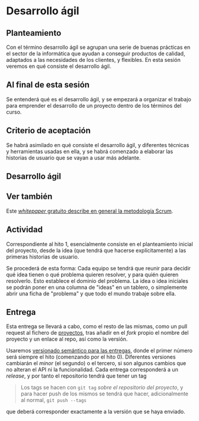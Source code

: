 # Desarrollo ágil

## Planteamiento

Con el término desarrollo ágil se agrupan una serie de buenas
prácticas en el sector de la informática que ayudan a conseguir
productos de calidad, adaptados a las necesidades de los clientes, y
flexibles. En esta sesión veremos en qué consiste el desarrollo ágil.

## Al final de esta sesión

Se entenderá qué es el desarrollo ágil, y se empezará a organizar el
trabajo para emprender el desarrollo de un proyecto dentro de los
términos del curso.

## Criterio de aceptación

Se habrá asimilado en qué consiste el desarrollo ágil, y diferentes
técnicas y herramientas usadas en ella, y se habrá comenzado a
elaborar las historias de usuario que se vayan a usar más adelante.

## Desarrollo ágil



## Ver también

Este [*whitepaper* gratuito describe en general la metodología
Scrum](https://shop.theliberators.com/products/scrum-a-framework-to-reduce-risk-and-deliver-value-sooner-whitepaper).

## Actividad

Correspondiente al hito 1, esencialmente consiste en el planteamiento
inicial del proyecto, desde la idea (que tendrá que hacerse
explícitamente) a las primeras historias de usuario.

Se procederá de esta forma: Cada equipo se tendrá que reunir para decidir qué idea tienen o qué
  problema quieren resolver, y para quién quieren resolverlo. Esto
  establece el dominio del problema. La idea o idea iniciales se
  podrán poner en una columna de "ideas" en un tablero, o simplemente
  abrir una ficha de "problema" y que todo el mundo trabaje sobre
  ella.


## Entrega

Esta entrega se llevará a cabo, como el resto de las mismas, como un
pull request al fichero de [proyectos](../proyectos.md), tras añadir
en el *fork* propio el nombre del proyecto y un enlace al repo, así
como la versión.

Usaremos
[versionado semántico para las entregas](https://semver.org/), donde
el primer número será siempre el hito (comenzando por el hito
0). Diferentes versiones cambiarán el *minor* (el segundo) o el
tercero, si son algunos cambios que no alteran el API ni la
funcionalidad. Cada entrega corresponderá a un *release*, y por tanto
el repositorio tendrá que tener un tag

> Los tags se hacen con `git tag` *sobre el repositorio del proyecto*, 
> y para hacer push de los mismos se
> tendrá que hacer, adicionalmente al normal, `git push --tags`

que deberá corresponder exactamente a la versión que se haya enviado.
